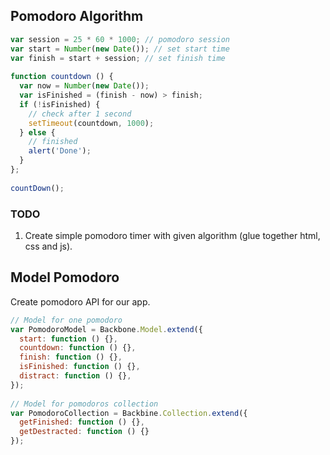 ## Pomodoro Algorithm

```js
var session = 25 * 60 * 1000; // pomodoro session
var start = Number(new Date()); // set start time
var finish = start + session; // set finish time
 
function countdown () {
  var now = Number(new Date());
  var isFinished = (finish - now) > finish;
  if (!isFinished) {
    // check after 1 second
    setTimeout(countdown, 1000);
  } else {
    // finished
    alert('Done');
  }
};
 
countDown();
```

### TODO

1. Create simple pomodoro timer with given algorithm (glue together html, css and js).


## Model Pomodoro

Create pomodoro API for our app.

```js
// Model for one pomodoro
var PomodoroModel = Backbone.Model.extend({
  start: function () {},
  countdown: function () {},
  finish: function () {},
  isFinished: function () {},
  distract: function () {},
});
 
// Model for pomodoros collection
var PomodoroCollection = Backbine.Collection.extend({
  getFinished: function () {},
  getDestracted: function () {}
});
```



